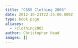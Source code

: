 ```yaml
---
title: "CSSS Clothing 2005"
date: 2012-10-21T22:35:00.000Z
type: book page
aliases:
  - /clothing2005
author: Christopher Head
images: []
---
```


